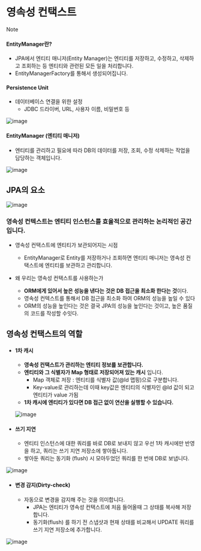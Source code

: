 # 영속성 컨택스트 

> [!NOTE]
>
> #### EntityManager란?
>
> - JPA에서 엔티티 매니저(Entity Manager)는 엔티티를 저장하고, 수정하고, 삭제하고 조회하는 등 엔티티와 관련된 모든 일을 처리합니다.
> - EntityManagerFactory를 통해서 생성되어집니다.



#### Persistence Unit

- 데이터베이스 연결을 위한 설정
  - JDBC 드라이버, URL, 사용자 이름, 비밀번호 등

![image](https://github.com/user-attachments/assets/20f6aef0-bfa2-45ce-82f7-650da071b09d)


#### EntityManager (엔티티 매니저) 

- 엔티티를 관리하고 필요에 따라 DB의 데이터를 저장, 조회, 수정 삭제하는 작업을 담당하는 객체입니다.

![image](https://github.com/user-attachments/assets/c58d12cc-99ed-432d-8c03-e20da7802bd4)






## JPA의 요소
![image](https://github.com/user-attachments/assets/cabe2add-d4ea-488f-be4c-bab68aa8b0f7)




### 영속성 컨텍스트는 엔티티 인스턴스를 효율적으로 관리하는 논리적인 공간입니다.

- 영속성 컨택스트에 엔티티가 보관되어지는 시점
  - EntityManager로 Entity를 저장하거나 조회하면 엔티티 매니저는 영속성 컨택스트에 엔티티를 보관하고 관리합니다.

- 왜 우리는 영속성 컨택스트를 사용하는가
  - **ORM에게 있어서 높은 성능을 낸다는 것은  DB 접근을 최소화 한다는 것**이다.
  - 영속성 컨텍스트를 통해서 DB 접근을 최소화 하여 ORM의 성능을 높일 수 있다
  - ORM의 성능을 높인다는 것은 결국 JPA의 성능을 높인다는 것이고, 높은 품질의 코드를 작성할 수잇다.

## 영속성 컨택스트의 역할

- #### **1차 캐시** 

  - **영속성 컨택스트가 관리하는 엔티티 정보를 보관합니다.** 
  - **엔티티와 그 식별자가 Map 형태로 저장되어져 있는 캐시** 입니다.
    - Map 객체로 저장 : 엔티티를 식별자 값(@Id 맵핑)으로 구분합니다.
    - Key-value로 관리하는데 이때 key값은 엔티티의 식별자인  @Id 값이 되고 엔티티가 value 가됨
  - **1차 캐시에 엔티티가 있다면 DB 접근 없이 연산을 실행할 수 있습니다.**

  ![image](https://github.com/user-attachments/assets/179cd6cf-38ed-4552-984b-23a0d501aad0)



- #### **쓰기 지연**

  - 엔티티 인스턴스에 대한 쿼리를 바로 DB로 보내지 않고 우선 1차 캐시에만 반영을 하고,  쿼리는 쓰기 지연 저장소에 쌓아둡니다.
  - 쌓아둔 쿼리는 동기화 (flush) 시 모아두었던 쿼리를 한 번에 DB로 보냅니다.

![image](https://github.com/user-attachments/assets/b9ea2124-a514-49b5-a09b-6351f764540b)




- #### **변경 감지(Dirty-check)**

  - 자동으로 변경을 감지해 주는 것을 의미합니다.
    - JPA는 엔티티가 영속성 컨택스트에 처음 들어올때 그 상태를 복사해 저장합니다.
    - 동기화(flush) 를 하기 전 스냅샷과 현재 상태를 비교해서 UPDATE 쿼리를 쓰기 지연 저장소에 추가합니다.
      
![image](https://github.com/user-attachments/assets/ea9db8bc-3696-465f-916e-04b3c6f1b492)








